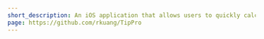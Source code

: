 ```yaml
---
short_description: An iOS application that allows users to quickly calculate an appropriate tip for their table service
page: https://github.com/rkuang/TipPro
---
```

